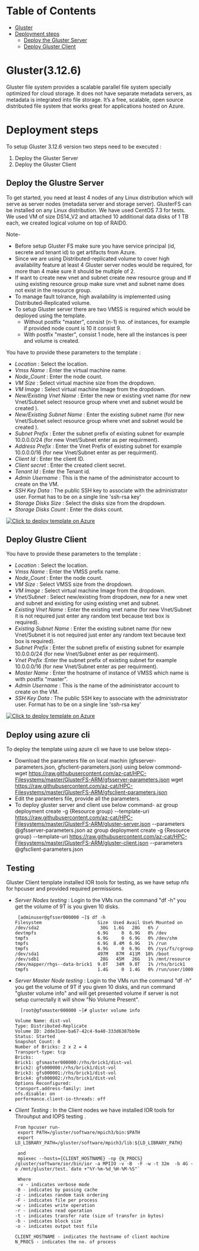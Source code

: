 

Table of Contents
=================
* [Gluster](#Gluster)
* [Deployment steps](#deployment-steps)
  * [Deploy the Gluster Server](#deploy-the-gluster-server)
  * [Deploy Gluster Client](#deploy-gluster-client)
  
# Gluster(3.12.6)

Gluster file system provides a scalable parallel file system specially optimized for cloud storage. It does not have separate metadata servers, as metadata is integrated into file storage. It’s a free, scalable, open source distributed file system that works great for applications hosted on Azure.

# Deployment steps
To setup Gluster 3.12.6 version two steps need to be executed :
1. Deploy the Gluster Server
2. Deploy the Gluster Client

 ## Deploy the Glustre Server

 To get started, you need at least 4 nodes of any Linux distribution which will serve as server nodes (metadata server and storage server).
GlusterFS can be installed on any Linux distribution. We have used CentOS 7.3 for tests. We used VM of size DS14_V2 and attached 10 additional data disks of 1 TB each, we created logical volume on top of RAID0. 

Note- 
* Before setup Gluster FS make sure you have service principal (id, secrete and tenant id) to get artifacts from Azure.
* Since we are using Distributed-replicated volume to cover high availability feature at least 4 Gluster server nodes would be required, for more than 4 make sure it should be multiple of 2.
* If want to create new vnet and subnet create new resource group and If using existing resource group make sure vnet and subnet name does not exist in the resource group.
* To manage fault tolrance, high availability is implemented using Distributed-Replicated volume.
* To setup Gluster server there are two VMSS is required which would be deployed using the template.
   * Without postfix "master", consist (n-1) no. of instances, for example if provided node count is 10 it consist 9.
   * With postfix "master", consist 1 node, here all the instances is peer and volume is created.

You have to provide these parameters to the template :
* _Location_ : Select the location. 
* _Vmss Name_ : Enter the virtual machine name.
* _Node_Count_ : Enter the node count.
* _VM Size_ : Select virtual machine size from the dropdown.
* _VM Image_ : Select virtual machine Image from the dropdown.
* _New/Existing Vnet Name_ : Enter the new or existing vnet name (for new Vnet/Subnet select resource group where vnet and subnet would be created ).
* _New/Existing Subnet Name_ : Enter the existing subnet name (for new Vnet/Subnet select resource group where vnet and subnet would be created ).
* _Subnet Prefix_ : Enter the subnet prefix of existing subnet for example 10.0.0.0/24 (for new Vnet/Subnet enter as per requirment).
* _Address Prefix_ : Enter the Vnet Prefix of existing subnet for example 10.0.0.0/16 (for new Vnet/Subnet enter as per requirment).
* _Client Id_ : Enter the client ID.
* _Client secret_ : Enter the created client secret.
* _Tenant Id_ : Enter the Tenant id.
* _Admin Username_ : This is the name of the administrator account to create on the VM.
* _SSH Key Data_ : The public SSH key to associate with the administrator user. Format has to be on a single line 'ssh-rsa key'
* _Storage Disks Size_ : Select the disks size from the dropdown.
* _Storage Disks Count_ : Enter the disks count.



[![Click to deploy template on Azure](http://azuredeploy.net/deploybutton.png "Click to deploy template on Azure")](https://portal.azure.com/#create/Microsoft.Template/uri/https%3A%2F%2Fraw.githubusercontent.com%2Faz-cat%2FHPC-Filesystems%2Fmaster%2FGlusterFS-ARM%2Fgluster-server.json) 

## Deploy Glustre Client

You have to provide these parameters to the template :
* _Location_ : Select the location. 
* _Vmss Name_ : Enter the VMSS prefix name.
* _Node_Count_ : Enter the node count.
* _VM Size_ : Select VMSS size from the dropdown.
* _VM Image_ : Select virtual machine Image from the dropdown.
* _Vnet/Subnet_ : Select new/existing from dropdown, new for a new vnet and subnet and existing for using existing vnet and subnet.
* _Existing Vnet Name_ : Enter the existing vnet name (for new Vnet/Subnet it is not required just enter any random text because text box is required).
* _Existing Subnet Name_ : Enter the existing subnet name (for new Vnet/Subnet it is not required just enter any random text because text box is required).
* _Subnet Prefix_ : Enter the subnet prefix of existing subnet for example 10.0.0.0/24 (for new Vnet/Subnet enter as per requirment).
* _Vnet Prefix_ :Enter the subnet prefix of existing subnet for example 10.0.0.0/16 (for new Vnet/Subnet enter as per requirment).
* _Master Name_ : Enter the hostname of instance of VMSS which name is with postfix "master". 
* _Admin Username_ : This is the name of the administrator account to create on the VM.
* _SSH Key Data_ : The public SSH key to associate with the administrator user. Format has to be on a single line 'ssh-rsa key'

[![Click to deploy template on Azure](http://azuredeploy.net/deploybutton.png "Click to deploy template on Azure")](https://portal.azure.com/#create/Microsoft.Template/uri/https%3A%2F%2Fraw.githubusercontent.com%2Faz-cat%2FHPC-Filesystems%2Fmaster%2FGlusterFS-ARM%2Fgluster-client.json)

## Deploy using azure cli

To deploy the template using azure cli we have to use below steps-

* Download the parameters file on local machin (gfsserver-parameters.json, gfsclient-parameters.json) using below commond-
   wget https://raw.githubusercontent.com/az-cat/HPC-Filesystems/master/GlusterFS-ARM/gfsserver-parameters.json
   wget https://raw.githubusercontent.com/az-cat/HPC-Filesystems/master/GlusterFS-ARM/gfsclient-parameters.json
* Edit the parameters file, provide all the parameters.
* To deploy gluster server and client use below command-
  az group deployment create -g {Resource group} --template-uri https://raw.githubusercontent.com/az-cat/HPC-Filesystems/master/GlusterFS-ARM/gluster-server.json --parameters @gfsserver-parameters.json
  az group deployment create -g {Resource group} --template-uri https://raw.githubusercontent.com/az-cat/HPC-Filesystems/master/GlusterFS-ARM/gluster-client.json --parameters @gfsclient-parameters.json




## Testing 
 
 Gluster Client template installed IOR tools for testing, as we have setup nfs for hpcuser and provided required permissions.
  * _Server Nodes testing_ : Login to the VMs run the command "df -h" you get the volume of 9T is you given 10 disks.
     
	     [adminuser@gfsser000000 ~]$ df -h
		Filesystem                     Size  Used Avail Use% Mounted on
		/dev/sda2                       30G  1.6G   28G   6% /
		devtmpfs                       6.9G     0  6.9G   0% /dev
		tmpfs                          6.9G     0  6.9G   0% /dev/shm
		tmpfs                          6.9G  8.4M  6.9G   1% /run
		tmpfs                          6.9G     0  6.9G   0% /sys/fs/cgroup
		/dev/sda1                      497M   87M  411M  18% /boot
		/dev/sdb1                       28G   45M   26G   1% /mnt/resource
		/dev/mapper/rhgs--data-brick1  9.0T   34M  9.0T   1% /rhs/brick1
		tmpfs                          1.4G     0  1.4G   0% /run/user/1000


  * _Server Master Node testing_ : Login to the VMs run the command "df -h" you get the volume of 9T if you given 10 disks, and run command "gluster volume info" and will get presented volume if server is not setup currectally it will show "No Volume Present".
  
		  [root@gfsmaster000000 ~]# gluster volume info

		Volume Name: dist-vol
		Type: Distributed-Replicate
		Volume ID: 2dde31ee-ba67-42c4-9a40-333d6387bb9e
		Status: Started
		Snapshot Count: 0
		Number of Bricks: 2 x 2 = 4
		Transport-type: tcp
		Bricks:
		Brick1: gfsmaster000000:/rhs/brick1/dist-vol
		Brick2: gfs000000:/rhs/brick1/dist-vol
		Brick3: gfs000001:/rhs/brick1/dist-vol
		Brick4: gfs000002:/rhs/brick1/dist-vol
		Options Reconfigured:
		transport.address-family: inet
		nfs.disable: on
		performance.client-io-threads: off

  

  * _Client Testing_ : In the Client nodes we have installed IOR tools for Throuhput and IOPS testing .

		From hpcuser run-
		 export PATH=/gluster/software/mpich3/bin:$PATH
		 export LD_LIBRARY_PATH=/gluster/software/mpich3/lib:${LD_LIBRARY_PATH}

		 and 
		 mpiexec --hosts={CLIENT_HOSTNAME} -np {N_PROCS}  /gluster/software/ior/bin/ior -a MPIIO -v -B  -F -w -t 32m  -b 4G -o /mnt/gluster/test.`date +"%Y-%m-%d_%H-%M-%S"`

		 Where
		 -v - indicates verbose mode
		-B - indicates by passing cache
		-z - indicates random task ordering 
		-F - indicates file per process
		-w - indicates write operation
		-r - indicates read operation
		-t - indicates transfer rate (size of transfer in bytes)
		-b - indicates block size
		-o - indicates output test file

		CLIENT_HOSTNAME - indicates the hostname of client machine
		N_PROCS - indicates the no. of process

